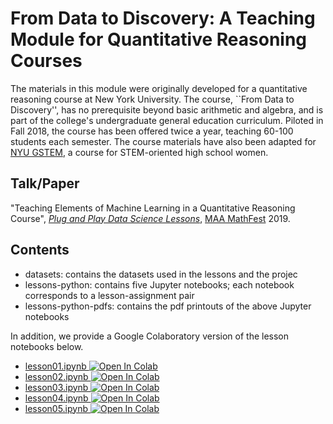 # From Data to Discovery: A Teaching Module for Quantitative Reasoning Courses

The materials in this module were originally developed for a quantitative reasoning course at New York University.  The course, ``From Data to Discovery'', has no prerequisite beyond basic arithmetic and algebra, and is part of the college's undergraduate general education curriculum.  Piloted in Fall 2018, the course has been offered twice a year, teaching 60-100 students each semester.  The course materials have also been adapted for [NYU GSTEM](https://cims.nyu.edu/gstem/programs/data-science/), a course for STEM-oriented high school women.

## Talk/Paper
"Teaching Elements of Machine Learning in a Quantitative Reasoning Course", [*Plug and Play Data Science Lessons*](https://www.maa.org/meetings/mathfest/program-details/2019/contributed-paper-sessions), [MAA MathFest](https://www.maa.org/meetings/mathfest) 2019.

## Contents

+ datasets: contains the datasets used in the lessons and the projec
+ lessons-python: contains five Jupyter notebooks; each notebook corresponds to a lesson-assignment pair
+ lessons-python-pdfs: contains the pdf printouts of the above Jupyter notebooks

In addition, we provide a Google Colaboratory version of the lesson notebooks below.
+ [lesson01.ipynb ![Open In Colab](https://colab.research.google.com/assets/colab-badge.svg)](https://colab.research.google.com/github/tiasondjaja/plugplaydslessons/blob/master/lessons-python-colab/lesson01.ipynb)
+ [lesson02.ipynb ![Open In Colab](https://colab.research.google.com/assets/colab-badge.svg)](https://colab.research.google.com/github/tiasondjaja/plugplaydslessons/blob/master/lessons-python-colab/lesson02.ipynb)
+ [lesson03.ipynb ![Open In Colab](https://colab.research.google.com/assets/colab-badge.svg)](https://colab.research.google.com/github/tiasondjaja/plugplaydslessons/blob/master/lessons-python-colab/lesson03.ipynb)
+ [lesson04.ipynb ![Open In Colab](https://colab.research.google.com/assets/colab-badge.svg)](https://colab.research.google.com/github/tiasondjaja/plugplaydslessons/blob/master/lessons-python-colab/lesson04.ipynb)
+ [lesson05.ipynb ![Open In Colab](https://colab.research.google.com/assets/colab-badge.svg)](https://colab.research.google.com/github/tiasondjaja/plugplaydslessons/blob/master/lessons-python-colab/lesson05.ipynb)

